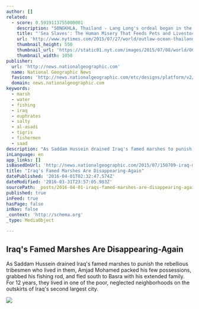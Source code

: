 ```yaml
---
author: []
related:
  - score: 0.5919113755000001
    description: "SONGKHLA, Thailand - Lang Long's ordeal began in the back of a truck. After watching his younger siblings go hungry because their family's rice patch in Cambodia could not provide for everyone, he accepted a trafficker's offer to travel across the Thai border for a construction job."
    title: "'Sea Slaves': The Human Misery That Feeds Pets and Livestock"
    url: 'http://www.nytimes.com/2015/07/27/world/outlaw-ocean-thailand-fishing-sea-slaves-pets.html'
    thumbnail_height: 550
    thumbnail_url: 'https://static01.nyt.com/images/2015/07/08/world/OCEANS-SLAVES-01/OCEANS-SLAVES-01-facebookJumbo-v2.jpg'
    thumbnail_width: 1050
publisher:
  url: 'http://news.nationalgeographic.com'
  name: National Geographic News
  favicon: 'http://news.nationalgeographic.com/etc/designs/platform/v2/images/favicon.ico'
  domain: news.nationalgeographic.com
keywords:
  - marsh
  - water
  - fishing
  - iraq
  - euphrates
  - salty
  - al-asadi
  - tigris
  - fishermen
  - saad
description: "As Saddam Hussein drained Iraq's famed marshes to punish the rebellious tribesmen who lived in them, Amjad Mohamed packed his few possessions, grabbed his fishing rod, and fled south to Basra with his extended family. For 12 years, they lived in one of the poor, neglected neighborhoods on the outskirts of Iraq's second largest city."
inLanguage: en
app_links: []
isBasedOnUrl: 'http://news.nationalgeographic.com/2015/07/150709-iraq-marsh-arabs-middle-east-water-environment-world/'
title: "Iraq's Famed Marshes Are Disappearing-Again"
datePublished: '2016-04-01T02:32:47.574Z'
dateModified: '2016-03-31T23:57:05.983Z'
sourcePath: _posts/2016-04-01-iraqs-famed-marshes-are-disappearing-again.md
published: true
inFeed: true
hasPage: false
inNav: false
_context: 'http://schema.org'
_type: MediaObject

---
```

<article style=""><h1>Iraq's Famed Marshes Are Disappearing-Again</h1><p>As Saddam Hussein drained Iraq's famed marshes to punish the rebellious tribesmen who lived in them, Amjad Mohamed packed his few possessions, grabbed his fishing rod, and fled south to Basra with his extended family. For 12 years, they lived in one of the poor, neglected neighborhoods on the outskirts of Iraq's second largest city.</p><img src="http://news.nationalgeographic.com/content/dam/news/2015/06/24/iraqmarshes/01iraqmarsh.ngsversion.1436443297782.jpg" /></article>